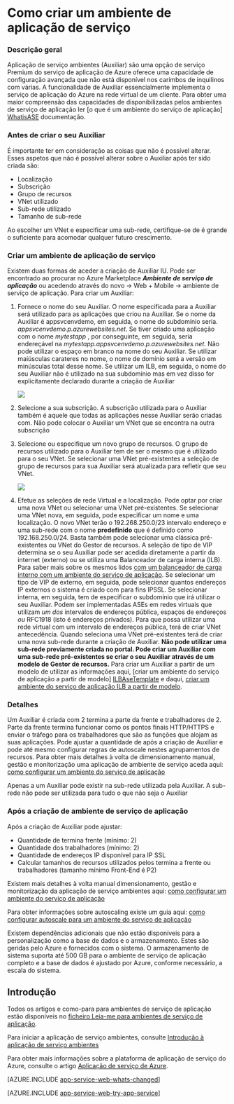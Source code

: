 <properties 
    pageTitle="Como criar um ambiente de aplicação de serviço" 
    description="Descrição do fluxo de criação de ambientes de serviço de aplicação" 
    services="app-service" 
    documentationCenter="" 
    authors="ccompy" 
    manager="stefsch" 
    editor=""/>

<tags 
    ms.service="app-service" 
    ms.workload="web" 
    ms.tgt_pltfrm="na" 
    ms.devlang="na" 
    ms.topic="article" 
    ms.date="09/22/2016" 
    ms.author="ccompy"/>

# <a name="how-to-create-an-app-service-environment"></a>Como criar um ambiente de aplicação de serviço #

### <a name="overview"></a>Descrição geral ###

Aplicação de serviço ambientes (Auxiliar) são uma opção de serviço Premium do serviço de aplicação de Azure oferece uma capacidade de configuração avançada que não está disponível nos carimbos de inquilinos com várias.  A funcionalidade de Auxiliar essencialmente implementa o serviço de aplicação do Azure na rede virtual de um cliente.  Para obter uma maior compreensão das capacidades de disponibilizadas pelos ambientes de serviço de aplicação ler [o que é um ambiente do serviço de aplicação] [ WhatisASE] documentação.

### <a name="before-you-create-your-ase"></a>Antes de criar o seu Auxiliar ###

É importante ter em consideração as coisas que não é possível alterar.  Esses aspetos que não é possível alterar sobre o Auxiliar após ter sido criada são:

- Localização
- Subscrição
- Grupo de recursos
- VNet utilizado
- Sub-rede utilizado 
- Tamanho de sub-rede

Ao escolher um VNet e especificar uma sub-rede, certifique-se de é grande o suficiente para acomodar qualquer futuro crescimento.  

### <a name="creating-an-app-service-environment"></a>Criar um ambiente de aplicação de serviço ###

Existem duas formas de aceder a criação de Auxiliar IU.  Pode ser encontrado ao procurar no Azure Marketplace ***Ambiente de serviço de aplicação*** ou acedendo através do novo -> Web + Mobile -> ambiente de serviço de aplicação.  Para criar um Auxiliar:

1. Fornece o nome do seu Auxiliar.  O nome especificada para a Auxiliar será utilizado para as aplicações que criou na Auxiliar.  Se o nome da Auxiliar é appsvcenvdemo, em seguida, o nome do subdomínio seria. *appsvcenvdemo.p.azurewebsites.net*.  Se tiver criado uma aplicação com o nome *mytestapp* , por conseguinte, em seguida, seria endereçável na *mytestapp.appsvcenvdemo.p.azurewebsites.net*.  Não pode utilizar o espaço em branco na nome do seu Auxiliar.  Se utilizar maiúsculas carateres no nome, o nome de domínio será a versão em minúsculas total desse nome.  Se utilizar um ILB, em seguida, o nome do seu Auxiliar não é utilizado na sua subdomínio mas em vez disso for explicitamente declarado durante a criação de Auxiliar

    ![][1]

2. Selecione a sua subscrição.  A subscrição utilizada para o Auxiliar também é aquele que todas as aplicações nesse Auxiliar serão criadas com.  Não pode colocar o Auxiliar um VNet que se encontra na outra subscrição

3. Selecione ou especifique um novo grupo de recursos.  O grupo de recursos utilizado para o Auxiliar tem de ser o mesmo que é utilizado para o seu VNet.  Se selecionar uma VNet pré-existentes a seleção de grupo de recursos para sua Auxiliar será atualizada para refletir que seu VNet.

    ![][2]

4. Efetue as seleções de rede Virtual e a localização.  Pode optar por criar uma nova VNet ou selecionar uma VNet pré-existentes.  Se selecionar uma VNet nova, em seguida, pode especificar um nome e uma localização. O novo VNet terão o 192.268.250.0/23 intervalo endereço e uma sub-rede com o nome **predefinido** que é definido como 192.168.250.0/24.  Basta também pode selecionar uma clássica pré-existentes ou VNet do Gestor de recursos.  A seleção de tipo de VIP determina se o seu Auxiliar pode ser acedida diretamente a partir da internet (externo) ou se utiliza uma Balanceador de carga interna (ILB).  Para saber mais sobre os mesmos lidos [com um balanceador de carga interno com um ambiente do serviço de aplicação][ILBASE].  Se selecionar um tipo de VIP de externo, em seguida, pode selecionar quantos endereços IP externos o sistema é criado com para fins IPSSL.  Se selecionar interna, em seguida, tem de especificar o subdomínio que irá utilizar o seu Auxiliar.  Podem ser implementadas ASEs em redes virtuais que utilizam *um dos* intervalos de endereços pública, espaços de endereços *ou* RFC1918 (isto é endereços privados).  Para que possa utilizar uma rede virtual com um intervalo de endereços pública, terá de criar VNet antecedência.  Quando seleciona uma VNet pré-existentes terá de criar uma nova sub-rede durante a criação de Auxiliar.  **Não pode utilizar uma sub-rede previamente criada no portal.  Pode criar um Auxiliar com uma sub-rede pré-existentes se criar o seu Auxiliar através de um modelo de Gestor de recursos.**  Para criar um Auxiliar a partir de um modelo de utilizar as informações aqui, [criar um ambiente do serviço de aplicação a partir de modelo] [ ILBAseTemplate] e daqui, [criar um ambiente do serviço de aplicação ILB a partir de modelo][ASEfromTemplate].

### <a name="details"></a>Detalhes ###

Um Auxiliar é criada com 2 termina a parte da frente e trabalhadores de 2.  Parte da frente termina funcionar como os pontos finais HTTP/HTTPS e enviar o tráfego para os trabalhadores que são as funções que alojam as suas aplicações.   Pode ajustar a quantidade de após a criação de Auxiliar e pode até mesmo configurar regras de autoscale nestes agrupamentos de recursos.  Para obter mais detalhes à volta de dimensionamento manual, gestão e monitorização uma aplicação de ambiente de serviço aceda aqui: [como configurar um ambiente do serviço de aplicação][ASEConfig] 

Apenas a um Auxiliar pode existir na sub-rede utilizada pela Auxiliar.  A sub-rede não pode ser utilizada para tudo o que não seja o Auxiliar

### <a name="after-app-service-environment-creation"></a>Após a criação de ambiente de serviço de aplicação ###

Após a criação de Auxiliar pode ajustar:

- Quantidade de termina frente (mínimo: 2)
- Quantidade dos trabalhadores (mínimo: 2)
- Quantidade de endereços IP disponível para IP SSL
- Calcular tamanhos de recursos utilizados pelos termina a frente ou trabalhadores (tamanho mínimo Front-End é P2)


Existem mais detalhes à volta manual dimensionamento, gestão e monitorização da aplicação de serviço ambientes aqui: [como configurar um ambiente do serviço de aplicação][ASEConfig] 

Para obter informações sobre autoscaling existe um guia aqui: [como configurar autoscale para um ambiente do serviço de aplicação][ASEAutoscale]

Existem dependências adicionais que não estão disponíveis para a personalização como a base de dados e o armazenamento.  Estes são geridas pelo Azure e fornecidos com o sistema.  O armazenamento de sistema suporta até 500 GB para o ambiente de serviço de aplicação completo e a base de dados é ajustado por Azure, conforme necessário, a escala do sistema.


## <a name="getting-started"></a>Introdução
Todos os artigos e como-para para ambientes de serviço de aplicação estão disponíveis no [ficheiro Leia-me para ambientes de serviço de aplicação](../app-service/app-service-app-service-environments-readme.md).

Para iniciar a aplicação de serviço ambientes, consulte [Introdução à aplicação de serviço ambientes][WhatisASE]

Para obter mais informações sobre a plataforma de aplicação de serviço do Azure, consulte o artigo [Aplicação de serviço de Azure][AzureAppService].

[AZURE.INCLUDE [app-service-web-whats-changed](../../includes/app-service-web-whats-changed.md)]

[AZURE.INCLUDE [app-service-web-try-app-service](../../includes/app-service-web-try-app-service.md)]
 

<!--Image references-->
[1]: ./media/app-service-web-how-to-create-an-app-service-environment/asecreate-basecreateblade.png
[2]: ./media/app-service-web-how-to-create-an-app-service-environment/asecreate-vnetcreation.png

<!--Links-->
[WhatisASE]: http://azure.microsoft.com/documentation/articles/app-service-app-service-environment-intro/
[ASEConfig]: http://azure.microsoft.com/documentation/articles/app-service-web-configure-an-app-service-environment/
[AppServicePricing]: http://azure.microsoft.com/pricing/details/app-service/ 
[AzureAppService]: http://azure.microsoft.com/documentation/articles/app-service-value-prop-what-is/ 
[ASEAutoscale]: http://azure.microsoft.com/documentation/articles/app-service-environment-auto-scale/
[ILBASE]: http://azure.microsoft.com/documentation/articles/app-service-environment-with-internal-load-balancer/
[ILBAseTemplate]: http://azure.microsoft.com/documentation/templates/201-web-app-ase-create/
[ASEfromTemplate]: http://azure.microsoft.com/documentation/articles/app-service-app-service-environment-create-ilb-ase-resourcemanager/
